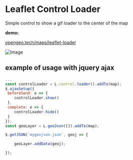 Leaflet Control Loader
==============

Simple control to show a gif loader to the center of the map

**demo:**

[opengeo.tech/maps/leaflet-loader](https://opengeo.tech/maps/leaflet-loader/)


![Image](https://raw.githubusercontent.com/stefanocudini/leaflet-loader/master/images/leaflet-loader-demo.jpg)


## example of usage with jquery ajax

```javascript
...
const controlLoader = L.control.loader().addTo(map);
$.ajaxSetup({
 beforeSend: e => {
    controlLoader.show()
 },
 complete: e => {
    controlLoader.hide()
 }
});
const geoLayer = L.geoJson([]).addTo(map);

$.getJSON(`mygeojson.json`, geoj => {

	geoLayer.addData(geoj);

});

```
